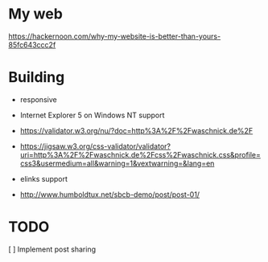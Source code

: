 # My web

https://hackernoon.com/why-my-website-is-better-than-yours-85fc643ccc2f

# Building

* responsive
* Internet Explorer 5 on Windows NT support
* https://validator.w3.org/nu/?doc=http%3A%2F%2Fwaschnick.de%2F
* https://jigsaw.w3.org/css-validator/validator?uri=http%3A%2F%2Fwaschnick.de%2Fcss%2Fwaschnick.css&profile=css3&usermedium=all&warning=1&vextwarning=&lang=en
* elinks support


* http://www.humboldtux.net/sbcb-demo/post/post-01/

# TODO
[ ] Implement post sharing